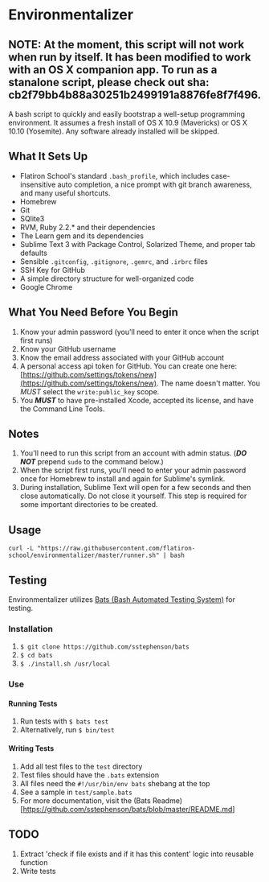 # Environmentalizer

## NOTE: At the moment, this script will not work when run by itself. It has been modified to work with an OS X companion app. To run as a stanalone script, please check out sha: cb2f79bb4b88a30251b2499191a8876fe8f7f496.

A bash script to quickly and easily bootstrap a well-setup programming
environment. It assumes a fresh install of OS X 10.9 (Mavericks) or OS X 10.10 (Yosemite).  Any software already installed will be skipped.

## What It Sets Up

- Flatiron School's standard `.bash_profile`, which includes case-insensitive auto completion, a nice prompt with git branch awareness, and many useful shortcuts.
- Homebrew
- Git
- SQlite3
- RVM, Ruby 2.2.* and their dependencies
- The Learn gem and its dependencies
- Sublime Text 3 with Package Control, Solarized Theme, and proper tab defaults
- Sensible `.gitconfig`, `.gitignore`, `.gemrc`, and `.irbrc` files
- SSH Key for GitHub
- A simple directory structure for well-organized code
- Google Chrome

## What You Need Before You Begin

1. Know your admin password (you'll need to enter it once when the script first runs)
2. Know your GitHub username
3. Know the email address associated with your GitHub account
4. A personal access api token for GitHub. You can create one here: [https://github.com/settings/tokens/new](https://github.com/settings/tokens/new). The name doesn't matter. You *MUST* select the `write:public_key` scope.
5. You ___MUST___ to have pre-installed Xcode, accepted its license, and have the Command Line Tools.

## Notes

1. You'll need to run this script from an account with admin status. (___DO NOT___ prepend `sudo` to the command below.)
2. When the script first runs, you'll need to enter your admin password once for Homebrew to install and again for Sublime's symlink.
3. During installation, Sublime Text will open for a few seconds and then close automatically. Do not close it yourself. This step is required for some important directories to be created.

## Usage

```shell
curl -L "https://raw.githubusercontent.com/flatiron-school/environmentalizer/master/runner.sh" | bash
```

## Testing

Environmentalizer utilizes [Bats (Bash Automated Testing System)](https://github.com/sstephenson/bats) for testing.

### Installation

1. `$ git clone https://github.com/sstephenson/bats`
2. `$ cd bats`
3. `$ ./install.sh /usr/local`

### Use

#### Running Tests

1. Run tests with `$ bats test`
2. Alternatively, run `$ bin/test`

#### Writing Tests

1. Add all test files to the `test` directory
2. Test files should have the `.bats` extension
3. All files need the `#!/usr/bin/env bats` shebang at the top
4. See a sample in `test/sample.bats`
5. For more documentation, visit the (Bats Readme)[https://github.com/sstephenson/bats/blob/master/README.md]

## TODO

1. Extract 'check if file exists and if it has this content' logic into
   reusable function
2. Write tests

